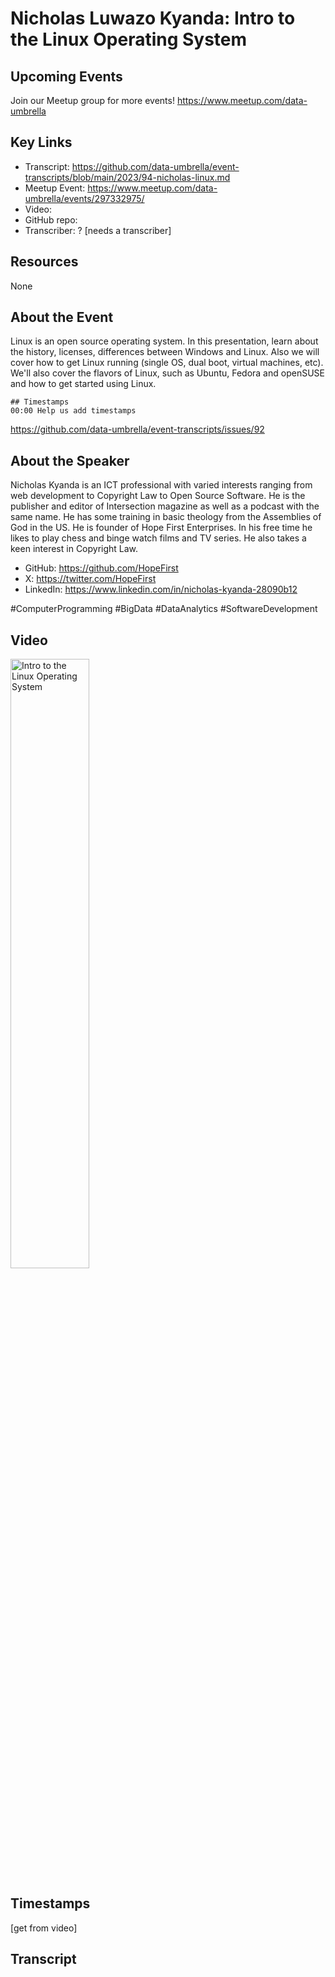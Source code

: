 # Nicholas Luwazo Kyanda:  Intro to the Linux Operating System

## Upcoming Events
Join our Meetup group for more events!
https://www.meetup.com/data-umbrella

## Key Links
- Transcript: https://github.com/data-umbrella/event-transcripts/blob/main/2023/94-nicholas-linux.md
- Meetup Event: https://www.meetup.com/data-umbrella/events/297332975/
- Video:
- GitHub repo:
- Transcriber:  ? [needs a transcriber]

## Resources
None

## About the Event
Linux is an open source operating system. In this presentation, learn about the history, licenses, differences between Windows and Linux. Also we will cover how to get Linux running (single OS, dual boot, virtual machines, etc). We'll also cover the flavors of Linux, such as Ubuntu, Fedora and openSUSE and how to get started using Linux.

```
## Timestamps
00:00 Help us add timestamps
```
https://github.com/data-umbrella/event-transcripts/issues/92

## About the Speaker
Nicholas Kyanda is an ICT professional with varied interests ranging from web development to Copyright Law to Open Source Software. He is the publisher and editor of Intersection magazine as well as a podcast with the same name. He has some training in basic theology from the Assemblies of God in the US. He is founder of Hope First Enterprises. In his free time he likes to play chess and binge watch films and TV series. He also takes a keen interest in Copyright Law.

- GitHub: https://github.com/HopeFirst
- X: https://twitter.com/HopeFirst
- LinkedIn: https://www.linkedin.com/in/nicholas-kyanda-28090b12

#ComputerProgramming #BigData #DataAnalytics #SoftwareDevelopment

## Video
<a href="http://www.youtube.com/watch?feature=player_embedded&v=fx34LLGh2lI" target="_blank"><img src="http://img.youtube.com/vi/fx34LLGh2lI/0.jpg"
alt="Intro to the Linux Operating System" width="50%" /></a>

## Timestamps
[get from video]

## Transcript
